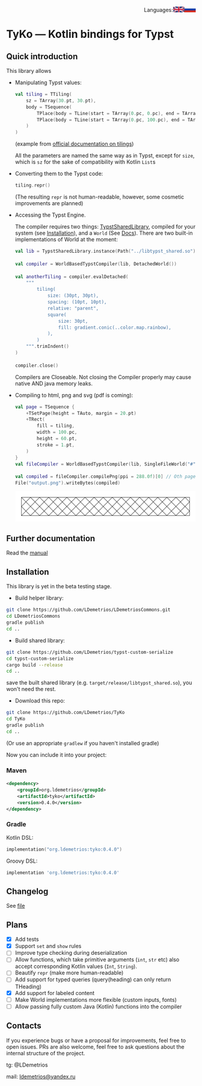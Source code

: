
<div align="right"><p style='align: right;'>
Languages: <a href="README-RU.md"><img src="/flags/RU.png" alt="Russian" width="6%"  align="right"></a> <a href="README.md"><img src="/flags/UK.png" alt="English" width="6%" align="right"></a> 
</p></div>

# TyKo — Kotlin bindings for Typst

## Quick introduction

This library allows

- Manipulating Typst values:
    
    ```kt
    val tiling = TTiling(
        sz = TArray(30.pt, 30.pt),
        body = TSequence(
            TPlace(body = TLine(start = TArray(0.pc, 0.pc), end = TArray(100.pc, 100.pc))),
            TPlace(body = TLine(start = TArray(0.pc, 100.pc), end = TArray(100.pc, 0.pc))),
        )
    )
    ```
    (example from [official documentation on tilings](https://typst.app/docs/reference/visualize/tiling/))

    All the parameters are named the same way as in Typst, except for `size`, 
    which is `sz` for the sake of compatibility with Kotlin `List`s

- Converting them to the Typst code:

    ```kt
    tiling.repr()
    ```

    (The resulting `repr` is not human-readable, however, some cosmetic improvements are planned)

- Accessing the Typst Engine.

    The compiler requires two things: [TypstSharedLibrary](https://github.com/LDemetrios/typst-shared-library),
    compiled for your system (see [Installation](https://github.com/LDemetrios/TyKo#Installation)),
    and a `World` (See [Docs](manual.pdf)). There are two built-in implementations of World at the moment:

    ```kt
    val lib = TypstSharedLibrary.instance(Path("../libtypst_shared.so"))
  
    val compiler = WorldBasedTypstCompiler(lib, DetachedWorld())

    val anotherTiling = compiler.evalDetached(
        """
            tiling(
                size: (30pt, 30pt),
                spacing: (10pt, 10pt),
                relative: "parent",
                square(
                    size: 30pt,
                    fill: gradient.conic(..color.map.rainbow),
                ),
            )
        """.trimIndent()
    )
  
    compiler.close()
    ```
  
    Compilers are Closeable. Not closing the Compiler properly may cause native AND java memory leaks.
    
- Compiling to html, png and svg (pdf is coming):

    ```kt
    val page = TSequence {
        +TSetPage(height = TAuto, margin = 20.pt)
        +TRect(
            fill = tiling,
            width = 100.pc,
            height = 60.pt,
            stroke = 1.pt,
        )
    }
    val fileCompiler = WorldBasedTypstCompiler(lib, SingleFileWorld("#" + page.repr()))

    val compiled = fileCompiler.compilePng(ppi = 288.0f)[0] // Oth page
    File("output.png").writeBytes(compiled)
    ```
    
    ![Result](output.png)

## Further documentation

Read the [manual](manual.pdf)

## Installation 

This library is yet in the beta testing stage.

- Build helper library:
```bash
git clone https://github.com/LDemetrios/LDemetriosCommons.git
cd LDemetriosCommons 
gradle publish
cd ..
```

- Build shared library:
```bash
git clone https://github.com/LDemetrios/typst-custom-serialize
cd typst-custom-serialize
cargo build --release
cd ..
```

save the built shared library (e.g. `target/release/libtypst_shared.so`), you won't need the rest. 

- Download this repo:
```bash
git clone https://github.com/LDemetrios/TyKo
cd TyKo
gradle publish
cd ..
```

(Or use an appropriate `gradlew` if you haven't installed gradle)

Now you can include it into your project:

### Maven

```xml
<dependency>
    <groupId>org.ldemetrios</groupId>
    <artifactId>tyko</artifactId>
    <version>0.4.0</version>
</dependency>
```

### Gradle 
Kotlin DSL:
```kt
implementation("org.ldemetrios:tyko:0.4.0")
```
Groovy DSL:
```groovy
implementation 'org.ldemetrios:tyko:0.4.0'
```

## Changelog

See [file](Changelog.md)

## Plans

- [x] Add tests
- [X] Support `set` and `show` rules
- [ ] Improve type checking during deserialization
- [ ] Allow functions, which take primitive arguments (`int`, `str` etc) also accept corresponding Kotlin values (`Int`, `String`). 
- [ ] Beautify `repr` (make more human-readable)
- [ ] Add support for typed queries (query(heading) can only return THeading)
- [X] Add support for labeled content
- [ ] Make World implementations more flexible (custom inputs, fonts)
- [ ] Allow passing fully custom Java (Kotlin) functions into the compiler

## Contacts

If you experience bugs or have a proposal for improvements, feel free to open issues. 
PRs are also welcome, feel free to ask questions about the internal structure of the project.

tg: @LDemetrios

mail: ldemetrios@yandex.ru
